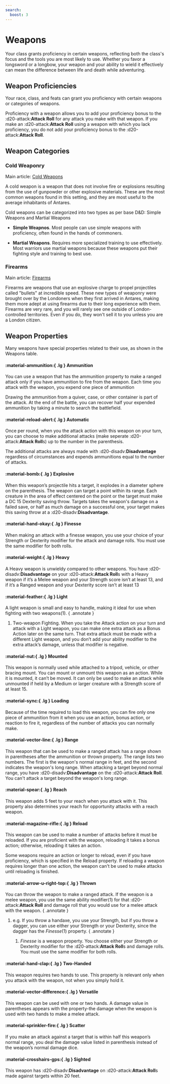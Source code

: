 ```yaml
---
search:
  boost: 3
---
```


# Weapons

Your class grants proficiency in certain weapons, reflecting both the class's focus and the tools you are most likely to use. Whether you favor a longsword or a longbow, your weapon and your ability to wield it effectively can mean the difference between life and death while adventuring.

## Weapon Proficiencies

Your race, class, and feats can grant you proficiency with certain weapons or categories of weapons. 

Proficiency with a weapon allows you to add your proficiency bonus to the :d20-attack:**Attack Roll** for any attack you make with that weapon. If you make an :d20-attack:**Attack Roll** using a weapon with which you lack proficiency, you do not add your proficiency bonus to the :d20-attack:**Attack Roll**.

## Weapon Categories

### Cold Weaponry

Main article: [Cold Weapons](weapon-cold.md)

A cold weapon is a weapon that does not involve fire or explosions resulting from the use of gunpowder or other explosive materials. These are the most common weapons found in this setting, and they are most useful to the average inhabitants of Antares.

Cold weapons can be categorized into two types as per base D&D: Simple Weapons and Martial Weapons

- **Simple Weapnos**. Most people can use simple weapons with proficiency, often found in the hands of commoners.

- **Martial Weapons**. Requires more specialized training to use effectively. Most warriors use martial weapons because these weapons put their fighting style and training to best use.

### Firearms

Main article: [Firearms](weapon-firearm.md) 

Firearms are weapons that use an explosive charge to propel projectiles called "bullets" at incredible speed. These new types of weaponry were brought over by the Londoners when they first arrived in Antares, making them more adept at using firearms due to their long experience with them. Firearms are very rare, and you will rarely see one outside of London-controlled territories. Even if you do, they won't sell it to you unless you are a London citizen.

## Weapon Properties

Many weapons have special properties related to their use, as shown in the Weapons table.

#### :material-ammunition:{ .lg } Ammunition

You can use a weapon that has the ammunition property to make a ranged attack only if you have ammunition to fire from the weapon. Each time you attack with the weapon, you expend one piece of ammunition

Drawing the ammunition from a quiver, case, or other container is part of the attack. At the end of the battle, you can recover half your expended ammunition by taking a minute to search the battlefield.

#### :material-reload-alert:{ .lg } Automatic

Once per round, when you the attack action with this weapon on your turn, you can choose to make additional attacks (make seperate :d20-attack:**Attack Roll**s) up to the number in the parenthesis. 

The additional attacks are always made with :d20-disadv:**Disadvantage** regardless of circumstances and expends ammunitions equal to the number of attacks.

#### :material-bomb:{ .lg } Explosive

When this weapon’s projectile hits a target, it explodes in a diameter sphere on the parenthesis. The weapon can target a point within its range. Each creature in the area of effect centered on the point or the target must make a DC 15 Dexterity saving throw. Targets takes the weapon's damage on a failed save, or half as much damage on a successful one, your target makes this saving throw at a :d20-disadv:**Disadvantage**.

#### :material-hand-okay:{ .lg } Finesse

When making an attack with a finesse weapon, you use your choice of your Strength or Dexterity modifier for the attack and damage rolls. You must use the same modifier for both rolls.

#### :material-weight:{ .lg } Heavy

A Heavy weapon is unwieldy compared to other weapons. You have :d20-disadv:**Disadvantage** on your :d20-attack:**Attack Roll**s with a Heavy weapon if it’s a Melee weapon and your Strength score isn’t at least 13, and if it’s a Ranged weapon and your Dexterity score isn’t at least 13

#### :material-feather:{ .lg } Light

A light weapon is small and easy to handle, making it ideal for use when fighting with two weapons(1).
{ .annotate }

1. Two-weapon Fighting. When you take the Attack action on your turn and attack with a Light weapon, you can make one extra attack as a Bonus Action later on the same turn. That extra attack must be made with a different Light weapon, and you don’t add your ability modifier to the extra attack’s damage, unless that modifier is negative.

#### :material-nut:{ .lg } Mounted

This weapon is normally used while attached to a tripod, vehicle, or other bracing mount. You can mount or unmount this weapon as an action. While it is mounted, it can’t be moved. It can only be used to make an attack while unmounted if held by a Medium or larger creature with a Strength score of at least 15.

#### :material-sync:{ .lg } Loading

Because of the time required to load this weapon, you can fire only one piece of ammunition from it when you use an action, bonus action, or reaction to fire it, regardless of the number of attacks you can normally make.

#### :material-vector-line:{ .lg } Range

This weapon that can be used to make a ranged attack has a range shown in parentheses after the ammunition or thrown property. The range lists two numbers. The first is the weapon's normal range in feet, and the second indicates the weapon's long range. When attacking a target beyond normal range, you have :d20-disadv:**Disadvantage** on the :d20-attack:**Attack Roll**. You can't attack a target beyond the weapon's long range.

#### :material-spear:{ .lg } Reach

This weapon adds 5 feet to your reach when you attack with it. This property also determines your reach for opportunity attacks with a reach weapon.

#### :material-magazine-rifle:{ .lg } Reload

This weapon can be used to make a number of attacks before it must be reloaded. If you are proficient with the weapon, reloading it takes a bonus action; otherwise, reloading it takes an action. 

Some weapons require an action or longer to reload, even if you have proficiency, which is specified in the Reload property. If reloading a weapon requires longer than one action, the weapon can't be used to make attacks until reloading is finished.

#### :material-arrow-u-right-top:{ .lg } Thrown

You can throw the weapon to make a ranged attack. If the weapon is a melee weapon, you use the same ability modifier(1) for that :d20-attack:**Attack Roll** and damage roll that you would use for a melee attack with the weapon. 
{ .annotate }

1. e.g. If you throw a handaxe, you use your Strength, but if you throw a dagger, you can use either your Strength or your Dexterity, since the dagger has the *Finesse*(1) property.
    { .annotate }

    1. *Finesse* is a weapon property. You choose either your Strength or Dexterity modifier for the :d20-attack:**Attack Roll**s and damage rolls. You must use the same modifier for both rolls.

#### :material-hand-clap:{ .lg } Two-Handed

This weapon requires two hands to use. This property is relevant only when you attack with the weapon, not when you simply hold it.

#### :material-vector-difference:{ .lg } Versatile

This weapon can be used with one or two hands. A damage value in parentheses appears with the property-the damage when the weapon is used with two hands to make a melee attack.

#### :material-sprinkler-fire:{ .lg } Scatter

If you make an attack against a target that is within half this weapon’s normal range, you deal the damage value listed in parenthesis instead of the weapon’s normal damage dice.

#### :material-crosshairs-gps:{ .lg } Sighted

This weapon has :d20-disadv:**Disadvantage** on :d20-attack:**Attack Roll**s made against targets within 20 feet.


